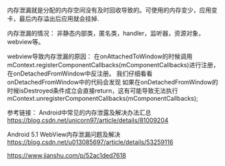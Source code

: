 
内存泄漏就是分配的内存空间没有及时回收导致的。可使用的内存变少，应用变卡，最后内存溢出后应用就会挂掉.

内存泄漏的情况：
非静态内部类，匿名类，handler，监听器，资源对象，webview等。

webview导致内存泄漏的原因：
在onAttachedToWindow的时候调用mContext.registerComponentCallbacks(mComponentCallbacks)进行注册，
在onDetachedFromWindow中反注册。
我们仔细看看onDetachedFromWindow中的代码会发现
如果在onDetachedFromWindow的时候isDestroyed条件成立会直接return，这有可能导致无法执行mContext.unregisterComponentCallbacks(mComponentCallbacks);



参考链接：
Android中常见的内存泄露及解决办法汇总
https://blog.csdn.net/unicorn97/article/details/81009204


Android 5.1 WebView内存泄漏问题及解决
https://blog.csdn.net/u013085697/article/details/53259116


https://www.jianshu.com/p/52ac1ded7618
